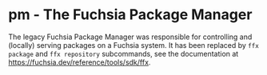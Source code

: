 # pm - The Fuchsia Package Manager

The legacy Fuchsia Package Manager was responsible for controlling and (locally)
serving packages on a Fuchsia system. It has been replaced by `ffx package` and
`ffx repository` subcommands, see the documentation at
https://fuchsia.dev/reference/tools/sdk/ffx.